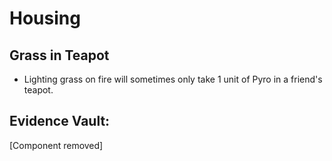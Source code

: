 # Housing

## Grass in Teapot

* Lighting grass on fire will sometimes only take 1 unit of Pyro in a friend's teapot.

## Evidence Vault:

[Component removed]